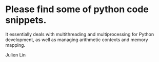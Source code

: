 # Please find some of python code snippets.

It essentially deals with multithreading and multiprocessing for Python development, as well as managing arithmetic contexts and memory mapping.


Julien Lin
